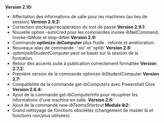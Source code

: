 ﻿**Version 2.10:**
 - Affectation des informations de salle pour les machines (au lieu de session)
**Version 2.9.2:**
 - Correction stockage/récupération du mot de passe 
**Version 2.9.1:**
 - Nouvelle option -autoCred pour les commandes invoke-ibNetCommand, invoke-ibMute et stop-ibNet
**Version 2.9:**
 - Commande **optimize-ibComputer** plus fluide : refonte et amélioration.
 - Nouveaux alias de commande : 'oic' et 'optib'
**Version 2.8:**
 - optimizeibStudentComputer peut se baser sur la session de la formation.
 - Retour des accents suite à publication correctement formattée
**Version 2.7.2:**
 - Première version de la commande optimize-ibStudentComputer
**Version 2.7:**
 - Compatibilité de la commande get-ibComputers avec Powershell Core
**Version 2.6.4:**
 - Ajout de la commande get-ibComputerInfo pour récupérer les informations d'une machine en salle.
**Version 2.6:**
 - Ajout de la commande *new-ibTeamsShortcut*
**Module ib2:**
 - Grand nettoyage de fonctions obsolètes (changement de master ib et fonctions non/plus utilisées)

